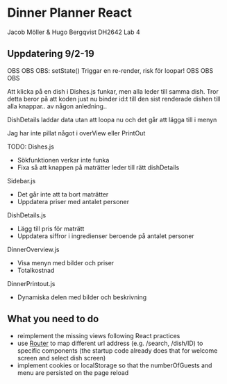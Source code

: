 # Dinner Planner React

Jacob Möller & Hugo Bergqvist
DH2642 Lab 4


## Uppdatering 9/2-19

OBS OBS OBS: setState() Triggar en re-render, risk för loopar! OBS OBS OBS

Att klicka på en dish i Dishes.js funkar, men alla leder till samma dish. Tror detta beror på att koden just nu binder id:t till den sist
renderade dishen till alla knappar.. av någon anledning..

DishDetails laddar data utan att loopa nu och det går att lägga till i menyn

Jag har inte pillat något i overView eller PrintOut

TODO:
Dishes.js
* Sökfunktionen verkar inte funka
* Fixa så att knappen på maträtter leder till rätt dishDetails

Sidebar.js  
* Det går inte att ta bort maträtter
* Uppdatera priser med antalet personer

DishDetails.js
* Lägg till pris för maträtt
* Uppdatera siffror i ingredienser beroende på antalet personer

DinnerOverview.js
* Visa menyn med bilder och priser
* Totalkostnad

DinnerPrintout.js
* Dynamiska delen med bilder och beskrivning





## What you need to do

* reimplement the missing views following React practices
* use [Router](https://reacttraining.com/react-router/web/guides/philosophy) to map different url address (e.g. /search, /dish/ID) to specific components (the startup code already does that for welcome screen and select dish screen)
* implement cookies or localStorage so that the numberOfGuests and menu are persisted on the page reload
